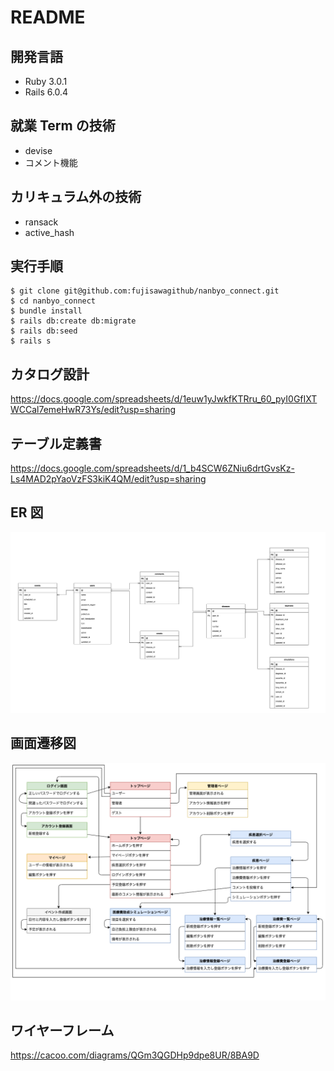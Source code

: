 # README

## 開発言語

- Ruby 3.0.1
- Rails 6.0.4

## 就業 Term の技術

- devise
- コメント機能

## カリキュラム外の技術

- ransack
- active_hash

## 実行手順

```
$ git clone git@github.com:fujisawagithub/nanbyo_connect.git
$ cd nanbyo_connect
$ bundle install
$ rails db:create db:migrate
$ rails db:seed
$ rails s
```

## カタログ設計

https://docs.google.com/spreadsheets/d/1euw1yJwkfKTRru_60_pyI0GfIXTWCCal7emeHwR73Ys/edit?usp=sharing

## テーブル定義書

https://docs.google.com/spreadsheets/d/1_b4SCW6ZNiu6drtGvsKz-Ls4MAD2pYaoVzFS3kiK4QM/edit?usp=sharing

## ER 図

![image](https://github.com/fujisawagithub/nanbyo_connect/blob/main/docs/er_diagram2.png)

## 画面遷移図

![image](https://github.com/fujisawagithub/nanbyo_connect/blob/main/docs/screen_transition_diagram.png)

## ワイヤーフレーム

https://cacoo.com/diagrams/QGm3QGDHp9dpe8UR/8BA9D
